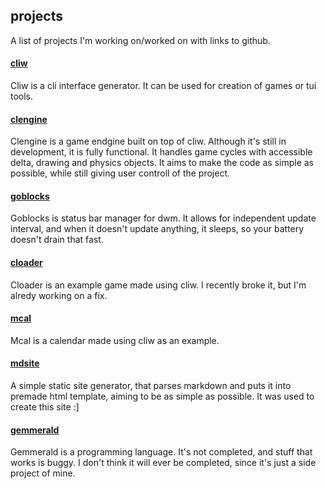 ## projects

A list of projects I'm working on/worked on with links to github.

#### [cliw](https://github.com/marekmaskarinec/cliw)
Cliw is a cli interface generator. It can be used for creation of games or tui tools.

#### [clengine](https://github.com/marekmaskarinec/clengine)
Clengine is a game endgine built on top of cliw. Although it's still in development, it is fully functional. It handles game cycles with accessible delta, drawing and physics objects. It aims to make the code as simple as possible, while still giving user controll of the project.

#### [goblocks](https://github.com/marekmaskarinec/goblocks)
Goblocks is status bar manager for dwm. It allows for independent update interval, and when it doesn't update anything, it sleeps, so your battery doesn't drain that fast.

#### [cloader](https://github.com/marekmaskarinec/cloader)
Cloader is an example game made using cliw. I recently broke it, but I'm alredy working on a fix.

#### [mcal](https://github.com/marekmaskarinec/mcal)
Mcal is a calendar made using cliw as an example.

#### [mdsite](https://github.com/marekmaskarinec/mdsite)
A simple static site generator, that parses markdown and puts it into premade html template, aiming to be as simple as possible. It was used to create this site :]

#### [gemmerald](https://github.com/marekmaskarinec/)
Gemmerald is a programming language. It's not completed, and stuff that works is buggy. I don't think it will ever be completed, since it's just a side project of mine.
